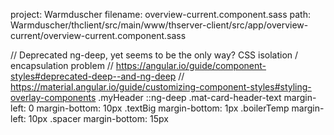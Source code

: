 project: Warmduscher
filename: overview-current.component.sass
path: Warmduscher/thclient/src/main/www/thserver-client/src/app/overview-current/overview-current.component.sass

// Deprecated ng-deep, yet seems to be the only way? CSS isolation / encapsulation problem
// https://angular.io/guide/component-styles#deprecated-deep--and-ng-deep
// https://material.angular.io/guide/customizing-component-styles#styling-overlay-components
.myHeader ::ng-deep
  .mat-card-header-text
    margin-left: 0
  margin-bottom: 10px
.textBig
  margin-bottom: 1px
.boilerTemp
  margin-left: 10px
.spacer
  margin-bottom: 15px